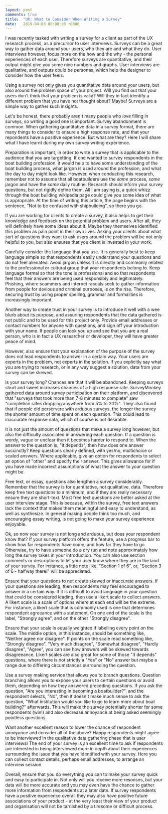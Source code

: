 ```yaml
---
layout: post
comments: true
title:  "UX: What to Consider When Writing a Survey"
date:   2019-04-03 00:00:00 +0000
---
```


I was recently tasked with writing a survey for a client as part of the UX research process, as a precursor to user interviews. Surveys can be a great way to gather data around your users, who they are and what they do. User interviews however, focus more on the how and the why - the personal experiences of each user. Therefore surveys are quantitative, and their output might give you some nice numbers and graphs. User interviews are qualitative, and outputs could be personas, which help the designer to consider how the user feels.

Using a survey not only gives you quantitative data around your users, but also around the problem space of your project. Will you find out that your users don't think that your problem is valid? Will they in fact identify a different problem that you have not thought about? Maybe! Surveys are a simple way to gather such insights.

Let's be honest, there probably aren't many people who *love* filling in surveys, so writing a good one is important. Survey abandonment is common. When gathering quantitative data in a survey format, there are many things to consider to ensure a high response rate, and that your repondents have a positive experience. But what are they? Here I will share what I have learnt during my own survey writing experience.

Preparation is important, in order to write a survey that is applicable to the audience that you are targetting. If one wanted to survey respondents in the boat building profession, it would help to have some understanding of the boat building process, what jargon is used around the profession, and what the day to day might look like. However, when conducting this research, remember not to assume that all boatbuilders use the *same* process, *same* jargon and have the *same* daily routine. Research should inform your survey questions, but not rigidly define them. All I am saying is, a quick whizz through the boat building wikipedia page could give you some idea of what is appropriate. At the time of writing this article, the page begins with the sentence, "Not to be confused with shipbuilding", so there you go.

If you are working for clients to create a survey, it also helps to get their knowledge and feedback on the potential problem and users. After all, they will definitely have some ideas about it. Maybe they themselves identified this problem as pain point in their own lives. Asking your clients about what sort of questions they want to ask users around the problem will be not only helpful to you, but also ensures that you client is invested in your work.

Carefully consider the language that you use. It is generally best to keep language simple so that respondents easily understand your questions and do not feel alienated. Avoid jargon unless it is directly and commonly related to the professional or cultural group that your respondents belong to. Keep language formal so that the tone is professional and so that respondents feel that their answers are being used responsibly and legitimately. Phishing, where scammers and internet rascals seek to gather information from people for devious and criminal purposes, is on the rise. Therefore, securing trust by using proper spelling, grammar and formalities is increasingly important.

Another way to create trust in your survey is to introduce it well with a wee blurb about its purpose, and assuring respondents that the data gathered is not public and to be used for this project only. Provide email addresses or contact numbers for anyone with questions, and sign off your introduction with your name. If people can look you up and see that you are a real person, who is in fact a UX researcher or developer, they will have greater peace of mind.

However, also ensure that your explanation of the purpose of the survey does not lead respondents to answer in a certain way. Your users are experts in the problem, not experts in the solution. If you explicitly say what you are trying to research, or in any way suggest a solution, data from your survey can be skewed.

Is your survey long? Chances are that it will be abandoned. Keeping surveys short and sweet increases chances of a high response rate. SurveyMonkey gathered data around survey participation on their platform, and discovered that "surveys that took more than 7-8 minutes to complete" saw "completion rates dropping anywhere from 5% to 20%". They also found that if people did perservere with arduous surveys, the longer the survey the shorter amount of time spent on each question. This could lead to inaccurate response data, which of course is not desirable.

It is not just the amount of questions that make a survey long however, but also the difficulty associated in answering each question. If a question is wordy, vague or unclear then it becomes harder to respond to. When the answer to the question is, "it depends", then how does one answer succinctly? Keep questions clearly defined, with yes/no, multichoice or scaled answers. Where applicable, give an option for respondents to select an option of "other" and specify their answer. This gives allowance for if you have made incorrect assumptions of what the answer to your question might be.

Free text, or essay, questions also lengthen a survey considerably. Remember that the survey is for quantitative, not qualitative, data. Therefore keep free text questions to a minimum, and if they are really necessary ensure they are short-text. Most free text questions are better asked at the user interview stage. This is because, within the survey, free text answers lack the context that makes them meaningful and easy to understand, as well as synthesize. In general making people think too much, and encouraging essay writing, is not going to make your survey experience enjoyable.

Ok, so now your survey is not long and arduous, but does your respondent know that? If your survey platform offers the feature, use a progress bar to show how far respondents have come, and how far they have to go. Otherwise, try to have someone do a dry run and note approximately how long the survey takes in your introduction. You can also use section comments or descriptions to let your user know where they are in the land of your survey. For instance, a little note like, "Section 1 of 6", or, "Section 3 of 6 - halfway there!" will be appreciated.

Ensure that your questions to not create skewed or inaccurate answers. If your questions are leading, then respondents may feel encouraged to answer in a certain way. If it is difficult to avoid language in your question that could be considered leading, then use a likert scale to collect answers. A likert scale is a scale of options where at each end will be the extreme. For instance, a likert scale that is commonly used is one that determines respondent agreeance with a statement. On one end of the scale is the label, "Strongly agree", and on the other "Strongly disagree".

Ensure that your scale is equally weighted if labelling every point on the scale. The middle option, in this instance, should be something like, "Neither agree nor disagree". If points on the scale read something like, "Strongly disagree", "Very much disagree", "Somewhat disagree", "Hardly disagree", "Agree", you can see how answers will be skewed towards disagreeance. Likert scales are also great for some of those "It depends" questions, where there is not strictly a "Yes" or "No" answer but maybe a range due to differing circumstances surrounding the question.

Use a survey making service that allows you to branch questions. Question branching allows you to expose your users to certain questions or avoid them, depending on how they answered preceding questions. If you ask the question, "Are you interesting in becoming a boatbuilder?", and the respondent selects, "No", then it doesn't make much sense to ask the question, "What institution would you like to go to learn more about boat building?" afterwards. This will make the survey potentially shorter for some respondents (win!) and also decrease annoyance at being asked seemingly pointless questions.

Want another excellent reason to lower the chance of respondent annoyance and consider all of the above? Happy respondents might agree to be interviewed in the qualitative data gathering phase that is user interviews! The end of your survey is an excellent time to ask if respondents are interested in being interviewed more in depth about their experiences surrounding the issue that you have identified with your survey. Here you can collect contact details, perhaps email addresses, to arrange an interview session.

Overall, ensure that you do everything you can to make your survey quick and easy to participate in. Not only will you receive more resonses, but your data will be more accurate and you may even have the chance to gather more information from respondents at a later date. If survey respondents have a positive experience overall they may also have positive future associations of your product - at the very least their view of your product and organisation will not be tarnished by a tiresome or difficult process.
